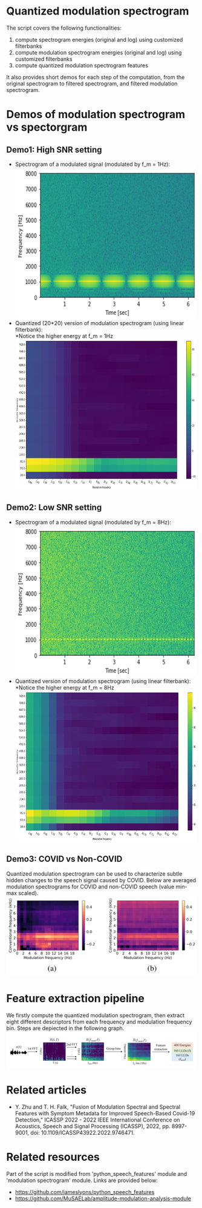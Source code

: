 # Quantized modulation spectrogram

The script covers the following functionalities:
1) compute spectrogram energies (original and log) using customized filterbanks
2) compute modulation spectrogram energies (original and log) using customized filterbanks
3) compute quantized modulation spectrogram features

It also provides short demos for each step of the computation, from the original spectrogram to filtered spectrogram, and filtered modulation spectrogram. <br />

# Demos of modulation spectrogram vs spectorgram
## Demo1: High SNR setting<br />
- Spectrogram of a modulated signal (modulated by f_m = 1Hz):<br />
<img src="./docs/demo1_spec.png" width="500" height="400"><br />
- Quantized (20\*20) version of modulation spectrogram (using linear filterbank):<br />
*Notice the higher energy at f_m = 1Hz<br />
<img src="./docs/demo1_mod.png" width="500" height="400"><br />


## Demo2: Low SNR setting<br />
- Spectrogram of a modulated signal (modulated by f_m = 8Hz):<br />
<img src="./docs/demo2_spec.png" width="500" height="400"><br />
- Quantized version of modulation spectrogram (using linear filterbank):<br />
*Notice the higher energy at f_m = 8Hz<br />
<img src="./docs/demo2_mod.png" width="500" height="400"><br />

## Demo3: COVID vs Non-COVID<br />
Quantized modulation spectrogram can be used to characterize subtle hidden changes to the speech signal caused by COVID. Below are averaged modulation spectrograms for COVID and non-COVID speech (value min-max scaled).
<img src="./docs/covid.png"><br />

# Feature extraction pipeline
We firstly compute the quantized modulation spectrogram, then extract eight different descriptors from each frequency and modulation frequency bin. Steps are depiected in the following graph.<br />
<img src="./docs/msf.png" ><br />

# Related articles
- Y. Zhu and T. H. Falk, "Fusion of Modulation Spectral and Spectral Features with Symptom Metadata for Improved Speech-Based Covid-19 Detection," ICASSP 2022 - 2022 IEEE International Conference on Acoustics, Speech and Signal Processing (ICASSP), 2022, pp. 8997-9001, doi: 10.1109/ICASSP43922.2022.9746471.

# Related resources
Part of the script is modified from 'python_speech_features' module and 'modulation spectrogram' module. Links are provided below:
- https://github.com/jameslyons/python_speech_features
- https://github.com/MuSAELab/amplitude-modulation-analysis-module
